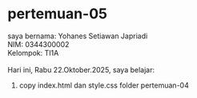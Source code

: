 # pertemuan-05

saya bernama: Yohanes Setiawan Japriadi<br>
NIM: 0344300002<br>
Kelompok: TI1A<br>
<br>
Hari ini, Rabu 22.Oktober.2025, saya belajar:
<ol>
  <li>copy index.html dan style.css folder pertemuan-04</li>
</ol>